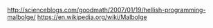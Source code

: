 http://scienceblogs.com/goodmath/2007/01/19/hellish-programming-malbolge/
https://en.wikipedia.org/wiki/Malbolge
